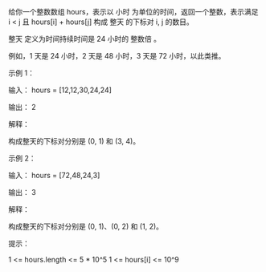 给你一个整数数组 hours，表示以 小时 为单位的时间，返回一个整数，表示满足 i < j 且 hours[i] + hours[j] 构成 整天 的下标对 i,
j 的数目。

整天 定义为时间持续时间是 24 小时的 整数倍 。

例如，1 天是 24 小时，2 天是 48 小时，3 天是 72 小时，以此类推。

示例 1：

输入： hours = [12,12,30,24,24]

输出： 2

解释：

构成整天的下标对分别是 (0, 1) 和 (3, 4)。

示例 2：

输入： hours = [72,48,24,3]

输出： 3

解释：

构成整天的下标对分别是 (0, 1)、(0, 2) 和 (1, 2)。

提示：

1 <= hours.length <= 5 * 10^5
1 <= hours[i] <= 10^9
